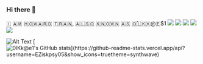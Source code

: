 ### Hi there 👋
🇮‌ 🇦‌🇲‌ 🇭‌🇴‌🇼‌🇦‌🇷‌🇩‌ 🇹‌🇷‌🇦‌🇳‌, 🇦‌🇱‌🇸‌🇴‌ 🇰‌🇳‌🇴‌🇼‌🇳‌ 🇦‌🇸‌ 🇴‌̂🇱‌🇰‌🇰‌@🇪‌$1
[![](https://img.shields.io/badge/-@EZiskpsy05-%231DA1F2?style=flat-square&logo=twitter&logoColor=ffffff)](https://twitter.com/OlKkaeS1)
[![](https://img.shields.io/badge/-@EZiskpsy05-%23181717?style=flat-square&logo=github)](https://github.com/EZiskpsy05)
[![](https://img.shields.io/badge/-@0lKk-%23000000?style=flat-square&logo=codepen)](https://codepen.io/0lKk)
[![](https://img.shields.io/badge/-@Bla3tC9t-%23000000?style=flat-square&logo=facebook)](https://www.facebook.com/Bla3tC9t)
[![](https://img.shields.io/website?color=0ab9e6&style=flat-square&up_message=howardtran.rf.gd&url=http%3A%2F%2Fhowardtran.rf.gd)](http://howardtran.rf.gd)


![Alt Text](https://github.com/EZiskpsy05/EZiskpsy05/issues/1#issue-1090799564)
[![0lKk@e$1's GitHub stats](https://github-readme-stats.vercel.app/api?username=EZiskpsy05&show_icons=true$theme=synthwave)](https://github.com/EZiskpsy05)

<!--
**EZiskpsy05/EZiskpsy05** is a ✨ _special_ ✨ repository because its `README.md` (this file) appears on your GitHub profile.

Here are some ideas to get you started:

- 🔭 I’m currently working on ...
- 🌱 I’m currently learning ...
- 👯 I’m looking to collaborate on ...
- 🤔 I’m looking for help with ...
- 💬 Ask me about ...
- 📫 How to reach me: ...
- 😄 Pronouns: ...
- ⚡ Fun fact: ...
-->
